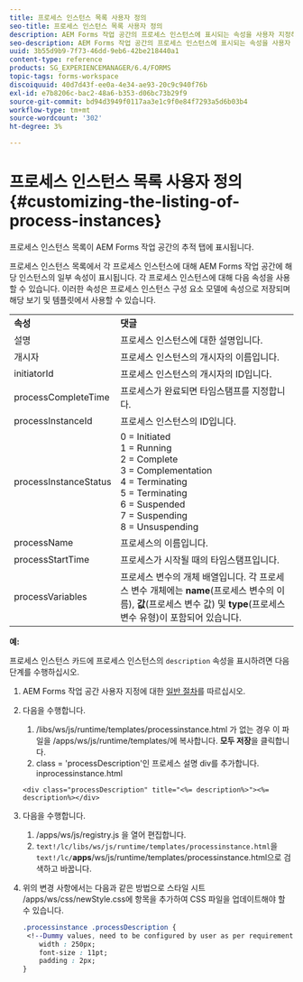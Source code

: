 ```yaml
---
title: 프로세스 인스턴스 목록 사용자 정의
seo-title: 프로세스 인스턴스 목록 사용자 정의
description: AEM Forms 작업 공간의 프로세스 인스턴스에 표시되는 속성을 사용자 지정하는 방법
seo-description: AEM Forms 작업 공간의 프로세스 인스턴스에 표시되는 속성을 사용자 지정하는 방법
uuid: 3b55d9b9-7f73-46dd-9eb6-42be218440a1
content-type: reference
products: SG_EXPERIENCEMANAGER/6.4/FORMS
topic-tags: forms-workspace
discoiquuid: 40d7d43f-ee0a-4e34-ae93-20c9c940f76b
exl-id: e7b8206c-bac2-48a6-b353-d06bc73b29f9
source-git-commit: bd94d3949f0117aa3e1c9f0e84f7293a5d6b03b4
workflow-type: tm+mt
source-wordcount: '302'
ht-degree: 3%

---
```


# 프로세스 인스턴스 목록 사용자 정의 {#customizing-the-listing-of-process-instances}

프로세스 인스턴스 목록이 AEM Forms 작업 공간의 추적 탭에 표시됩니다.

프로세스 인스턴스 목록에서 각 프로세스 인스턴스에 대해 AEM Forms 작업 공간에 해당 인스턴스의 일부 속성이 표시됩니다. 각 프로세스 인스턴스에 대해 다음 속성을 사용할 수 있습니다. 이러한 속성은 프로세스 인스턴스 구성 요소 모델에 속성으로 저장되며 해당 보기 및 템플릿에서 사용할 수 있습니다.

<table> 
 <tbody> 
  <tr> 
   <td><strong>속성</strong></td> 
   <td><strong>댓글</strong></td> 
  </tr> 
  <tr> 
   <td>설명</td> 
   <td>프로세스 인스턴스에 대한 설명입니다.</td> 
  </tr> 
  <tr> 
   <td>개시자</td> 
   <td>프로세스 인스턴스의 개시자의 이름입니다.</td> 
  </tr> 
  <tr> 
   <td>initiatorId</td> 
   <td>프로세스 인스턴스의 개시자의 ID입니다.</td> 
  </tr> 
  <tr> 
   <td>processCompleteTime</td> 
   <td>프로세스가 완료되면 타임스탬프를 지정합니다.</td> 
  </tr> 
  <tr> 
   <td>processInstanceId</td> 
   <td>프로세스 인스턴스의 ID입니다.</td> 
  </tr> 
  <tr> 
   <td>processInstanceStatus</td> 
   <td>0 = Initiated<br /> 1 = Running<br /> 2 = Complete<br /> 3 = Complementation<br /> 4 = Terminating<br /> 5 = Terminating<br /> 6 = Suspended<br /> 7 = Suspending<br /> 8 = Unsuspending</td> 
  </tr> 
  <tr> 
   <td>processName</td> 
   <td>프로세스의 이름입니다.</td> 
  </tr> 
  <tr> 
   <td>processStartTime</td> 
   <td>프로세스가 시작될 때의 타임스탬프입니다.</td> 
  </tr> 
  <tr> 
   <td>processVariables</td> 
   <td>프로세스 변수의 개체 배열입니다. 각 프로세스 변수 개체에는 <strong>name</strong>(프로세스 변수의 이름), <strong>값</strong>(프로세스 변수 값) 및<strong> type</strong>(프로세스 변수 유형)이 포함되어 있습니다.</td> 
  </tr> 
 </tbody> 
</table>

**예:**

프로세스 인스턴스 카드에 프로세스 인스턴스의 `description` 속성을 표시하려면 다음 단계를 수행하십시오.

1. AEM Forms 작업 공간 사용자 지정에 대한 [일반 절차](/help/forms/using/generic-steps-html-workspace-customization.md)를 따르십시오.
1. 다음을 수행합니다.

   1. /libs/ws/js/runtime/templates/processinstance.html 가 없는 경우 이 파일을 /apps/ws/js/runtime/templates/에 복사합니다. **모두 저장**&#x200B;을 클릭합니다.
   1. class = &#39;processDescription&#39;인 프로세스 설명 div를 추가합니다. inprocessinstance.html

   ```
   <div class="processDescription" title="<%= description%>"><%= description%></div>
   ```

1. 다음을 수행합니다.

   1. /apps/ws/js/registry.js 을 열어 편집합니다.
   1. `text!/lc/libs/ws/js/runtime/templates/processinstance.html`을 `text!/lc/`**apps**/ws/js/runtime/templates/processinstance.html으로 검색하고 바꿉니다.

1. 위의 변경 사항에서는 다음과 같은 방법으로 스타일 시트 /apps/ws/css/newStyle.css에 항목을 추가하여 CSS 파일을 업데이트해야 할 수 있습니다.

   ```css
   .processinstance .processDescription {
    <!--Dummy values, need to be configured by user as per requirement as well as user can add or delete any property depending upon requirement-->
       width : 250px;
       font-size : 11pt;
       padding : 2px;
   }
   ```

